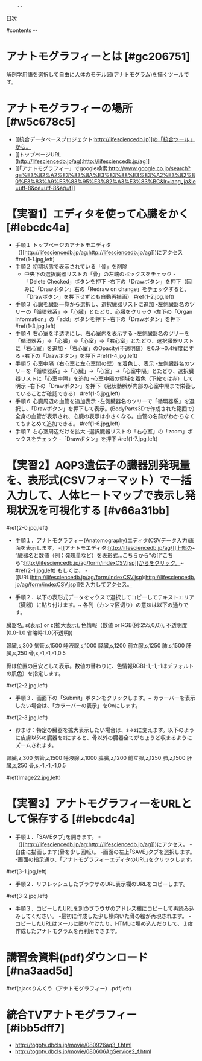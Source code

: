         --
目次

#contents
        --
#  アナトモグラフィーとは [#gc206751]
解剖学用語を選択して自由に人体のモデル図(アナトモグラム)を描くツールです。

#  アナトモグラフィーの場所 [#w5c678c5]
- [[統合データベースプロジェクト:http://lifesciencedb.jp]]の「統合ツール」から。
- [[トップページURL (http://lifesciencedb.jp/ag):http://lifesciencedb.jp/ag]]
- [[「アナトモグラフィー」でgoogle検索:http://www.google.co.jp/search?q=%E3%82%A2%E3%83%8A%E3%83%88%E3%83%A2%E3%82%B0%E3%83%A9%E3%83%95%E3%82%A3%E3%83%BC&lr=lang_ja&ie=utf-8&oe=utf-8&aq=t]]


# 【実習1】エディタを使って心臓をかく [#lebcdc4a]

- 手順１ トップページのアナトモエディタ（[[http://lifesciencedb.jp/ag:http://lifesciencedb.jp/ag]])にアクセス
#ref(1-1.jpg,left)
- 手順２ 初期状態で表示されている「骨」を削除
    - 中央下の選択臓器リストの「骨」の左端のボックスをチェック
    -「Delete Checked」ボタンを押下
    -右下の「Drawボタン」を押下（因みに「Drawボタン」右の「Redraw on change」をチェックすると、「Drawボタン」を押下せずとも自動再描画）
#ref(1-2.jpg,left)
- 手順３ 心臓を臓器一覧から選択し、選択臓器リストに追加
    -左側臓器名のツリーの「循環器系」→「心臓」とたどり、心臓をクリック
    -左下の「Organ Information」の「add」ボタンを押下
    -右下の「Drawボタン」を押下
#ref(1-3.jpg,left)
- 手順４ 右心室を半透明にし、右心室内を表示する
    -左側臓器名のツリーを「循環器系」→「心臓」→「心室」→「右心室」とたどり、選択臓器リストに「右心室」を追加
    -「右心室」のOpacity(不透明値）を0.3～0.4程度にする
    -右下の「Drawボタン」を押下
#ref(1-4.jpg,left)
- 手順５ 心室中隔（右心室と左心室間の壁）を着色し、表示
    -左側臓器名のツリーを「循環器系」→「心臓」→「心室」→「心室中隔」とたどり、選択臓器リストに「心室中隔」を追加
    -心室中隔の領域を着色（下絵では赤）して明示
    -右下の「Drawボタン」を押下（冠状動脈が内部の心室中隔まで栄養していることが確認できる）
#ref(1-5.jpg,left)
- 手順６ 心臓周辺の血管を追加表示
    -左側臓器名のツリーで「循環器系」を選択し、「Drawボタン」を押下して表示。(BodyParts3Dで作成された範囲で）全身の血管が表示され、心臓の表示は小さくなる。血管の名前がわからなくてもまとめて追加できる。
#ref(1-6.jpg,left)
- 手順７ 右心室周辺だけを拡大
    -選択臓器リストの「右心室」の「zoom」ボックスをチェック
    -「Drawボタン」を押下
#ref(1-7.jpg,left)

# 【実習2】AQP3遺伝子の臓器別発現量を、表形式(CSVフォーマット）で一括入力して、人体ヒートマップで表示し発現状況を可視化する [#v66a31bb]

#ref(2-0.jpg,left)

- 手順１．アナトモグラフィー(Anatomography)エディタ(CSVデータ入力)画面を表示します。
    -[[アナトモエディタ:http://lifesciencedb.jp/ag/]]上部の~
”臓器名と数値（例：発現量など）を表形式...こちらから”の[[”こちら”:http://lifesciencedb.jp/ag/form/indexCSV.jsp]]からをクリック。~
#ref(2-1.jpg,left)
もしくは、
    -[[URL(http://lifesciencedb.jp/ag/form/indexCSV.jsp):http://lifesciencedb.jp/ag/form/indexCSV.jsp]]を入力してアクセス。

- 手順２．以下の表形式データをマウスで選択してコピーしてテキストエリア（臓器）に貼り付けます。~
各列（カンマ区切り）の意味は以下の通りです。

 臓器名, s(表示) or z(拡大表示), 色情報（数値 or RGB(例:255,0,0)), 不透明度(0.0-1.0 省略時:1.0(不透明))

 腎臓,s,300
 気管,s,1500
 唾液腺,s,1000
 膵臓,s,1200
 前立腺,s,1250
 肺,s,1500
 肝臓,s,250
 骨,s,-1,-1,-1,0.5

骨は位置の目安として表示。数値の替わりに、色情報RGB(-1,-1,-1はデフォルトの肌色）を指定します。

#ref(2-2.jpg,left)

- 手順３．画面下の「Submit」ボタンをクリックします。~
カラーバーを表示したい場合は、「カラーバーの表示」をOnにします。

#ref(2-3.jpg,left)

- おまけ：特定の臓器を拡大表示したい場合は、s→zに変えます。以下のように皮膚以外の臓器をzにすると、骨以外の臓器全てがちょうど収まるようにズームされます。

 腎臓,z,300
 気管,z,1500
 唾液腺,z,1000
 膵臓,z,1200
 前立腺,z,1250
 肺,z,1500
 肝臓,z,250
 骨,s,-1,-1,-1,0.5

#ref(Image22.jpg,left)

# 【実習3】アナトモグラフィーをURLとして保存する [#lebcdc4a]

- 手順１．｢SAVEタブ｣を開きます。
    -（[[http://lifesciencedb.jp/ag:http://lifesciencedb.jp/ag]])にアクセス。
    -自由に描画します(骨を少し回転）。
    -画面の左上｢SAVE｣タブを選択します。
    -画面の指示通り、｢アナトモグラフィーエディタのURL｣をクリックします。

#ref(3-1.jpg,left)

- 手順２．リフレッシュしたブラウザのURL表示欄のURLをコピーします。

#ref(3-2.jpg,left)

- 手順３．コピーしたURLを別のブラウザのアドレス欄にコピーして再読み込みしてください。
    -最初に作成した少し横向いた骨の絵が再現されます。
    -コピーしたURLはメールに貼り付けたり、HTMLに埋め込んだりして、１度作成したアナトモグラムを再利用できます。

#  講習会資料(pdf)ダウンロード [#na3aad5d]

#ref(ajacsりんくう（アナトモグラフィー）.pdf,left)

#  統合TVアナトモグラフィー [#ibb5dff7]
- http://togotv.dbcls.jp/movie/080926ag3_f.html
- http://togotv.dbcls.jp/movie/080606AgService2_f.html
